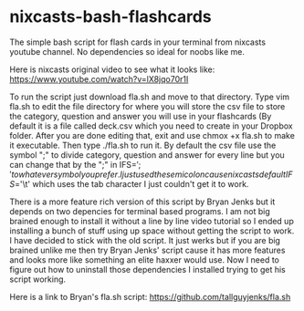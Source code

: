 # nixcasts-bash-flashcards
The simple bash script for flash cards in your terminal from nixcasts youtube channel. No dependencies so ideal for noobs like me.

Here is nixcasts original video to see what it looks like: https://www.youtube.com/watch?v=lX8jqo70r1I

To run the script just download fla.sh and move to that directory. Type vim fla.sh to edit the file directory for where you will store the csv file to store the category, question and answer you will use in your flashcards (By default it is a file called deck.csv which you need to create in your Dropbox folder. After you are done editing that, exit and use chmox +x fla.sh to make it executable. Then type ./fla.sh to run it. By default the csv file use the  symbol ";" to divide category, question and answer for every line but you can change that by the ";" in IFS=$';' to whatever symbol you prefer. I just used the semicolon cause nixcasts default IFS=$'\t' which uses the tab character I just couldn't get it to work.

There is a more feature rich version of this script by Bryan Jenks but it depends on two depencies for terminal based programs. I am not big brained enough to install it without a line by line video tutorial so I ended up installing a bunch of stuff using up space without getting the script to work. I have decided to stick with the old script. It just werks but if you are big brained unlike me then try Bryan Jenks' script cause it has more features and looks more like something an elite haxxer would use. Now I need to figure out how to uninstall those dependencies I installed trying to get his script working.

Here is a link to Bryan's fla.sh script: https://github.com/tallguyjenks/fla.sh

